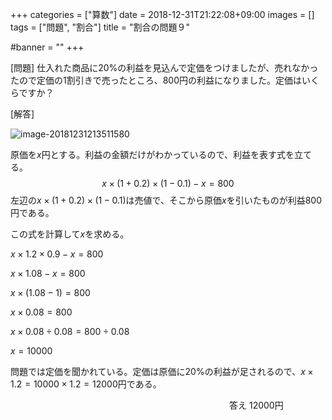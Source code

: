 +++
categories = ["算数"]
date = 2018-12-31T21:22:08+09:00
images = []
tags = ["問題", "割合"]
title = "割合の問題９"

#banner = ""
+++

[問題] 仕入れた商品に20%の利益を見込んで定価をつけましたが、売れなかったので定価の1割引きで売ったところ、800円の利益になりました。定価はいくらですか？

[解答]

<!--more-->

![image-20181231213511580](/images/image-20181231213511580.png)

原価を$x$円とする。利益の金額だけがわかっているので、利益を表す式を立てる。
$$
x\times(1+0.2)\times(1-0.1)-x=800
$$
左辺の$x\times(1+0.2)\times(1-0.1)$は売値で、そこから原価$x$を引いたものが利益800円である。

この式を計算して$x$を求める。

$x\times1.2\times0.9-x=800$

$x\times1.08-x=800$

$x\times(1.08-1)=800$

$x\times0.08=800$

$x\times0.08\div0.08=800\div0.08$

$x=10000$

問題では定価を聞かれている。定価は原価に20%の利益が足されるので、$x\times1.2=10000\times1.2=12000$円である。

　　　　　　　　　　　　　　　　　　　　　　　　　答え 12000円
